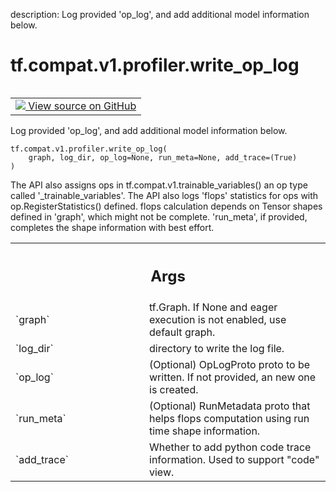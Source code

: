description: Log provided 'op_log', and add additional model information below.

<div itemscope itemtype="http://developers.google.com/ReferenceObject">
<meta itemprop="name" content="tf.compat.v1.profiler.write_op_log" />
<meta itemprop="path" content="Stable" />
</div>

# tf.compat.v1.profiler.write_op_log

<!-- Insert buttons and diff -->

<table class="tfo-notebook-buttons tfo-api nocontent" align="left">
<td>
  <a target="_blank" href="https://github.com/tensorflow/tensorflow/blob/r2.3/tensorflow/python/profiler/tfprof_logger.py#L192-L219">
    <img src="https://www.tensorflow.org/images/GitHub-Mark-32px.png" />
    View source on GitHub
  </a>
</td>
</table>



Log provided 'op_log', and add additional model information below.

<pre class="devsite-click-to-copy prettyprint lang-py tfo-signature-link">
<code>tf.compat.v1.profiler.write_op_log(
    graph, log_dir, op_log=None, run_meta=None, add_trace=(True)
)
</code></pre>



<!-- Placeholder for "Used in" -->

  The API also assigns ops in tf.compat.v1.trainable_variables() an op type
  called '_trainable_variables'.
  The API also logs 'flops' statistics for ops with op.RegisterStatistics()
  defined. flops calculation depends on Tensor shapes defined in 'graph',
  which might not be complete. 'run_meta', if provided, completes the shape
  information with best effort.

<!-- Tabular view -->
 <table class="responsive fixed orange">
<colgroup><col width="214px"><col></colgroup>
<tr><th colspan="2"><h2 class="add-link">Args</h2></th></tr>

<tr>
<td>
`graph`
</td>
<td>
tf.Graph. If None and eager execution is not enabled, use
default graph.
</td>
</tr><tr>
<td>
`log_dir`
</td>
<td>
directory to write the log file.
</td>
</tr><tr>
<td>
`op_log`
</td>
<td>
(Optional) OpLogProto proto to be written. If not provided, an new
one is created.
</td>
</tr><tr>
<td>
`run_meta`
</td>
<td>
(Optional) RunMetadata proto that helps flops computation using
run time shape information.
</td>
</tr><tr>
<td>
`add_trace`
</td>
<td>
Whether to add python code trace information.
Used to support "code" view.
</td>
</tr>
</table>

